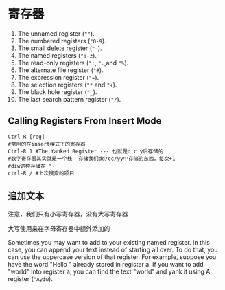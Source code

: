 # 寄存器

1. The unnamed register (`""`).
2. The numbered registers (`"0-9`).
3. The small delete register (`"-`).
4. The named registers (`"a-z`).
5. The read-only registers (`":`, `".`,and `"%`).
6. The alternate file register (`"#`).
7. The expression register (`"=`).
8. The selection registers (`"*` and `"+`).
9. The black hole register (`"_`).
10. The last search pattern register (`"/`).

## Calling Registers From Insert Mode

```shell
Ctrl-R [reg]
#常用的在insert模式下的寄存器
Ctrl-R 1 #The Yanked Register --- 也就是d c y后存储的
#数字寄存器其实就是一个栈  存储我们dd/cc/yy中存储的东西，每次+1
#diw这种存储在 "-
ctrl-R / #上次搜索的项目
```

## 追加文本

注意，我们只有小写寄存器，没有大写寄存器

大写使用来在字母寄存器中额外添加的

Sometimes you may want to add to your existing named register. In this case, you can append your text instead of starting all over. To do that, you can use the uppercase version of that register. For example, suppose you have the word "Hello " already stored in register a. If you want to add "world" into register a, you can find the text "world" and yank it using A register (`"Ayiw`).